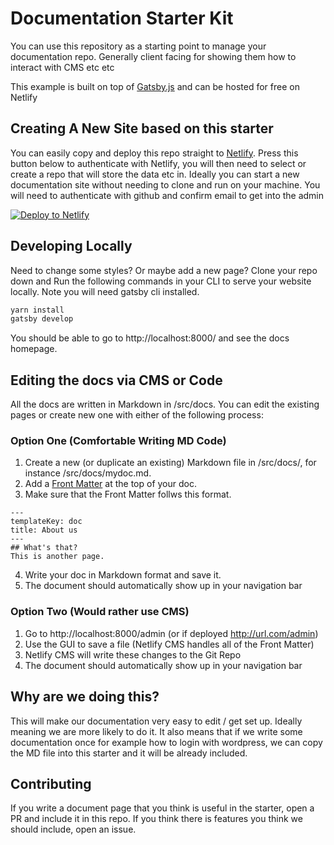 # Documentation Starter Kit

You can use this repository as a starting point to manage your documentation repo. Generally client facing for showing them how to interact with CMS etc etc

This example is built on top of [Gatsby.js](https://www.gatsbyjs.org) and can be hosted for free on Netlify


## Creating A New Site based on this starter

You can easily copy and deploy this repo straight to [Netlify](https://netlify.com).
Press this button below to authenticate with Netlify, you will then need to select or create a repo that will store the data etc in. Ideally you can start a new documentation site without needing to clone and run on your machine. You will need to authenticate with github and confirm email to get into the admin

<a href="https://app.netlify.com/start/deploy?repository=https://github.com/smkkstudios/documentation-starter&amp;stack=cms"><img src="https://www.netlify.com/img/deploy/button.svg" alt="Deploy to Netlify"></a>

## Developing Locally
Need to change some styles? Or maybe add a new page? Clone your repo down and
Run the following commands in your CLI to serve your website locally. Note you will need gatsby cli installed.

```bash
yarn install
gatsby develop

```

You should be able to go to http://localhost:8000/ and see the docs homepage. 


## Editing the docs via CMS or Code

All the docs are written in Markdown in /src/docs. You can edit the existing pages or create new one with either of the following process:

### Option One (Comfortable Writing MD Code)

1. Create a new (or duplicate an existing) Markdown file in /src/docs/, for instance /src/docs/mydoc.md.
2. Add a [Front Matter](https://jekyllrb.com/docs/frontmatter/) at the top of your doc.
3. Make sure that the Front Matter follws this format.
```
---
templateKey: doc
title: About us
---
## What's that?
This is another page.

```
4. Write your doc in Markdown format and save it.
5. The document should automatically show up in your navigation bar

### Option Two (Would rather use CMS)

1. Go to http://localhost:8000/admin (or if deployed http://url.com/admin)
2. Use the GUI to save a file (Netlify CMS handles all of the Front Matter)
3. Netlify CMS will write these changes to the Git Repo
4. The document should automatically show up in your navigation bar

## Why are we doing this?
This will make our documentation very easy to edit / get set up. Ideally meaning we are more likely to do it. It also means that if we write some documentation once for example how to login with wordpress, we can copy the MD file into this starter and it will be already included.

## Contributing
If you write a document page that you think is useful in the starter, open a PR and include it in this repo. If you think there is features you think we should include, open an issue. 


